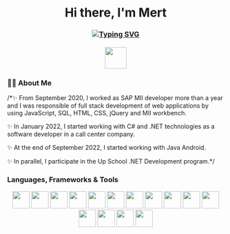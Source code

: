 
<h1 align="center">Hi there, I'm Mert </h1>
 
<h3 align="center">
 
[![Typing SVG](https://readme-typing-svg.demolab.com?font=Fira+Code&pause=1000&width=435&lines=I'm+A+Software+Developer)](https://git.io/typing-svg)
</br></br>
 <a href="https://www.linkedin.com/in/mert-toprak-2b1616204/">
   <img height=50 src="https://cdn.jsdelivr.net/gh/devicons/devicon/icons/linkedin/linkedin-original.svg"/>
 </a>
</h3>



### :woman_technologist: About Me 

/*:sparkles: From September 2020, I worked as SAP MII developer more than a year and I was responsible of full stack development of web applications by using JavaScript, SQL, HTML, CSS, jQuery and MII workbench.

:sparkles: In January 2022, I started working with C# and .NET technologies as a software developer in a call center company.

:sparkles: At the end of September 2022, I started working with Java Android. 

:sparkles: In parallel, I participate in the Up School .NET Development program.*/






### Languages, Frameworks & Tools


<p align="center">
 <img height="40" src="https://cdn.jsdelivr.net/gh/devicons/devicon/icons/csharp/csharp-original.svg" /> <img height="40"  src="https://cdn.jsdelivr.net/gh/devicons/devicon/icons/dotnetcore/dotnetcore-original.svg" /> <img height="40" src="https://cdn.jsdelivr.net/gh/devicons/devicon/icons/java/java-original.svg" /> <img height="40" src="https://cdn.jsdelivr.net/gh/devicons/devicon/icons/spring/spring-original.svg" /> <img height="40" src="https://cdn.jsdelivr.net/gh/devicons/devicon/icons/javascript/javascript-original.svg" /> <img height="40" src="https://cdn.jsdelivr.net/gh/devicons/devicon/icons/react/react-original.svg" /> <img height="40" src="https://cdn.jsdelivr.net/gh/devicons/devicon/icons/jquery/jquery-original.svg" /> <img height="40" src="https://cdn.jsdelivr.net/gh/devicons/devicon/icons/html5/html5-original.svg" /> <img height="40" src="https://cdn.jsdelivr.net/gh/devicons/devicon/icons/css3/css3-original.svg" /> <img height="40" src="https://cdn.jsdelivr.net/gh/devicons/devicon/icons/microsoftsqlserver/microsoftsqlserver-plain.svg" /> <img height="40" src="https://cdn.jsdelivr.net/gh/devicons/devicon/icons/postgresql/postgresql-original.svg" /> <img height="40" src="https://cdn.jsdelivr.net/gh/devicons/devicon/icons/git/git-original.svg" /> <img height="40" src="https://cdn.jsdelivr.net/gh/devicons/devicon/icons/gitlab/gitlab-original.svg"/> <img height="40" src="https://cdn.jsdelivr.net/gh/devicons/devicon/icons/github/github-original.svg" /> <img height="40" src="https://cdn.jsdelivr.net/gh/devicons/devicon/icons/jira/jira-original.svg" />
</p>

<!--
**toprako/toprako** is a ✨ _special_ ✨ repository because its `README.md` (this file) appears on your GitHub profile.

Here are some ideas to get you started:

- 🔭 I’m currently working on ...
- 🌱 I’m currently learning ...
- 👯 I’m looking to collaborate on ...
- 🤔 I’m looking for help with ...
- 💬 Ask me about ...
- 📫 How to reach me: ...
- 😄 Pronouns: ...
- ⚡ Fun fact: ...
-->
